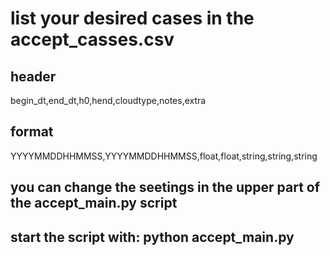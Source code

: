 # list your desired cases in the accept_casses.csv
## header
begin_dt,end_dt,h0,hend,cloudtype,notes,extra
## format
YYYYMMDDHHMMSS,YYYYMMDDHHMMSS,float,float,string,string,string

## you can change the seetings in the upper part of the accept_main.py script
## start the script with:    python accept_main.py